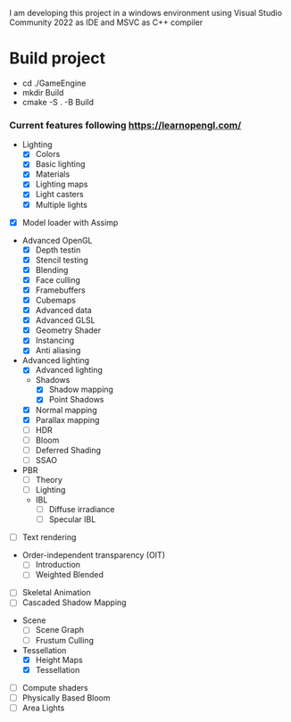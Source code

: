 ﻿I am developing this project in a windows environment using 
Visual Studio Community 2022 as IDE and MSVC as C++ compiler

# Build project
- cd ./GameEngine
- mkdir Build
- cmake -S . -B Build

### Current features following https://learnopengl.com/
- Lighting
    + [X] Colors
    + [X] Basic lighting
    + [X] Materials
    + [X] Lighting maps
    + [X] Light casters
    + [X] Multiple lights
- [X] Model loader with Assimp
- Advanced OpenGL
    + [X] Depth testin
    + [X] Stencil testing
    + [X] Blending
    + [X] Face culling
    + [X] Framebuffers
    + [X] Cubemaps
    + [X] Advanced data
    + [X] Advanced GLSL
    + [X] Geometry Shader
    + [X] Instancing
    + [X] Anti aliasing
- Advanced lighting
    + [X] Advanced lighting
    + Shadows
        - [X] Shadow mapping
        - [X] Point Shadows
    + [X] Normal mapping
    + [X] Parallax mapping
    + [ ] HDR
    + [ ] Bloom
    + [ ] Deferred Shading
    + [ ] SSAO
- PBR
    + [ ] Theory
    + [ ] Lighting
    + IBL
        + [ ] Diffuse irradiance
        + [ ] Specular IBL
- [ ] Text rendering
- Order-independent transparency (OIT)
    + [ ] Introduction
    + [ ] Weighted Blended
- [ ] Skeletal Animation
- [ ] Cascaded Shadow Mapping
- Scene
    + [ ] Scene Graph
    + [ ] Frustum Culling
- Tessellation
    + [x] Height Maps
    + [x] Tessellation
- [ ] Compute shaders
- [ ] Physically Based Bloom
- [ ] Area Lights